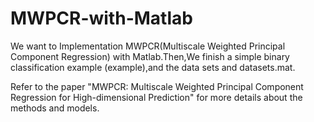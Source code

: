 # MWPCR-with-Matlab

We want to Implementation MWPCR(Multiscale Weighted Principal Component Regression) with Matlab.Then,We finish a simple binary classification example (example),and the data sets and datasets.mat.

Refer to the paper "MWPCR: Multiscale Weighted Principal Component Regression for High-dimensional Prediction" for more details about the methods and models.
